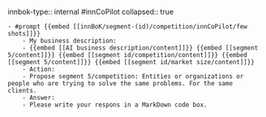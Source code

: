 innbok-type:: internal
#innCoPilot
collapsed:: true

	- #prompt {{embed [[innBoK/segment-(id)/competition/innCoPilot/few shots]]}}
		- My business description:
		- {{embed [[AI business description/content]]}} {{embed [[segment 5/content]]}} {{embed [[segment id/competition/content]]}} {{embed [[segment 5/content]]}} {{embed [[segment id/market size/content]]}}
		- Action:
		- Propose segment 5/competition: Entities or organizations or people who are trying to solve the same problems. For the same clients.
		- Answer:
		- Please write your respons in a MarkDown code box.